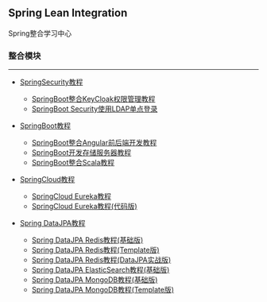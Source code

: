 Spring Lean Integration
---

Spring整合学习中心

### 整合模块
---

- [SpringSecurity教程](spring-learn-integration-security/README.md)

    - [SpringBoot整合KeyCloak权限管理教程](spring-learn-integration-security/spring-learn-integration-security-keycloak/DOC.md)
    - [SpringBoot Security使用LDAP单点登录](spring-learn-integration-security/spring-learn-integration-security-ldap/DOC.md)

- [SpringBoot教程](spring-learn-integration-springboot/README.md)

    - [SpringBoot整合Angular前后端开发教程](spring-learn-integration-springboot/spring-learn-integration-springboot-angular/DOC.md)
    - [SpringBoot开发存储服务器教程](spring-learn-integration-springboot/spring-learn-integration-springboot-storage/DOC.md)
    - [SpringBoot整合Scala教程](spring-learn-integration-springboot/spring-learn-integration-springboot-scala/DOC.md)

- [SpringCloud教程](spring-learn-integration-springcloud/README.md)

    - [SpringCloud Eureka教程](spring-learn-integration-springcloud/spring-learn-integration-springcloud-eureka/DOC.md)
    - [SpringCloud Eureka教程(代码版)](spring-learn-integration-springcloud/spring-learn-integration-springcloud-eureka-code/DOC.md)

- [Spring DataJPA教程](spring-learn-integration-datajpa/README.md)

    - [Spring DataJPA Redis教程(基础版)](spring-learn-integration-datajpa/spring-learn-integration-datajpa-redis/DOC.md)
    - [Spring DataJPA Redis教程(Template版)](spring-learn-integration-datajpa/spring-learn-integration-datajpa-redis-template/DOC.md)
    - [Spring DataJPA Redis教程(DataJPA实战版)](spring-learn-integration-datajpa/spring-learn-integration-datajpa-redis-action/DOC.md)
    - [Spring DataJPA ElasticSearch教程(基础版)](spring-learn-integration-datajpa/spring-learn-integration-datajpa-elasticsearch/DOC.md)
    - [Spring DataJPA MongoDB教程(基础版)](spring-learn-integration-datajpa/spring-learn-integration-datajpa-mongodb/DOC.md)
    - [Spring DataJPA MongoDB教程(Template版)](spring-learn-integration-datajpa/spring-learn-integration-datajpa-mongodb-template/DOC.md)
